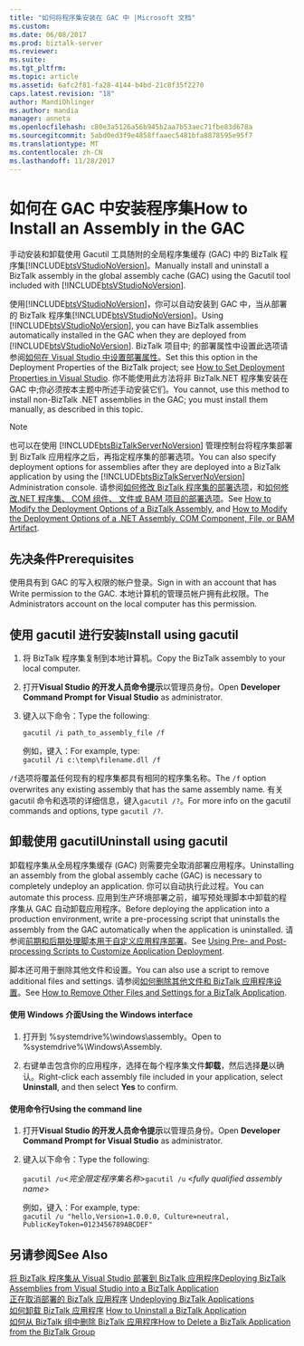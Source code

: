 ```yaml
---
title: "如何将程序集安装在 GAC 中 |Microsoft 文档"
ms.custom: 
ms.date: 06/08/2017
ms.prod: biztalk-server
ms.reviewer: 
ms.suite: 
ms.tgt_pltfrm: 
ms.topic: article
ms.assetid: 6afc2f81-fa28-4144-b4bd-21c8f35f2270
caps.latest.revision: "18"
author: MandiOhlinger
ms.author: mandia
manager: anneta
ms.openlocfilehash: c80e3a5126a56b945b2aa7b53aec71fbe83d678a
ms.sourcegitcommit: 5abd0ed3f9e4858ffaaec5481bfa8878595e95f7
ms.translationtype: MT
ms.contentlocale: zh-CN
ms.lasthandoff: 11/28/2017
---
```

# <a name="how-to-install-an-assembly-in-the-gac"></a><span data-ttu-id="dc3ae-102">如何在 GAC 中安装程序集</span><span class="sxs-lookup"><span data-stu-id="dc3ae-102">How to Install an Assembly in the GAC</span></span>
<span data-ttu-id="dc3ae-103">手动安装和卸载使用 Gacutil 工具随附的全局程序集缓存 (GAC) 中的 BizTalk 程序集[!INCLUDE[btsVStudioNoVersion](../includes/btsvstudionoversion-md.md)]。</span><span class="sxs-lookup"><span data-stu-id="dc3ae-103">Manually install and uninstall a BizTalk assembly in the global assembly cache (GAC) using the Gacutil tool included with [!INCLUDE[btsVStudioNoVersion](../includes/btsvstudionoversion-md.md)].</span></span>  
  
 <span data-ttu-id="dc3ae-104">使用[!INCLUDE[btsVStudioNoVersion](../includes/btsvstudionoversion-md.md)]，你可以自动安装到 GAC 中，当从部署的 BizTalk 程序集[!INCLUDE[btsVStudioNoVersion](../includes/btsvstudionoversion-md.md)]。</span><span class="sxs-lookup"><span data-stu-id="dc3ae-104">Using [!INCLUDE[btsVStudioNoVersion](../includes/btsvstudionoversion-md.md)], you can have BizTalk assemblies automatically installed in the GAC when they are deployed from [!INCLUDE[btsVStudioNoVersion](../includes/btsvstudionoversion-md.md)].</span></span> <span data-ttu-id="dc3ae-105">BizTalk 项目中; 的部署属性中设置此选项请参阅[如何在 Visual Studio 中设置部署属性](../core/how-to-set-deployment-properties-in-visual-studio.md)。</span><span class="sxs-lookup"><span data-stu-id="dc3ae-105">Set this this option in the Deployment Properties of the BizTalk project; see [How to Set Deployment Properties in Visual Studio](../core/how-to-set-deployment-properties-in-visual-studio.md).</span></span> <span data-ttu-id="dc3ae-106">你不能使用此方法将非 BizTalk.NET 程序集安装在 GAC 中;你必须按本主题中所述手动安装它们。</span><span class="sxs-lookup"><span data-stu-id="dc3ae-106">You cannot, use this method to install non-BizTalk .NET assemblies in the GAC; you must install them manually, as described in this topic.</span></span>  
  
> [!NOTE]
>  <span data-ttu-id="dc3ae-107">也可以在使用 [!INCLUDE[btsBizTalkServerNoVersion](../includes/btsbiztalkservernoversion-md.md)] 管理控制台将程序集部署到 BizTalk 应用程序之后，再指定程序集的部署选项。</span><span class="sxs-lookup"><span data-stu-id="dc3ae-107">You can also specify deployment options for assemblies after they are deployed into a BizTalk application by using the [!INCLUDE[btsBizTalkServerNoVersion](../includes/btsbiztalkservernoversion-md.md)] Administration console.</span></span> <span data-ttu-id="dc3ae-108">请参阅[如何修改 BizTalk 程序集的部署选项](../core/how-to-modify-the-deployment-options-of-a-biztalk-assembly.md)，和[如何修改.NET 程序集、 COM 组件、 文件或 BAM 项目的部署选项](../core/modify-deployment-options-of-net-assembly-com-component-file-bam-artifact.md)。</span><span class="sxs-lookup"><span data-stu-id="dc3ae-108">See [How to Modify the Deployment Options of a BizTalk Assembly](../core/how-to-modify-the-deployment-options-of-a-biztalk-assembly.md), and [How to Modify the Deployment Options of a .NET Assembly, COM Component, File, or BAM Artifact](../core/modify-deployment-options-of-net-assembly-com-component-file-bam-artifact.md).</span></span>  
  
## <a name="prerequisites"></a><span data-ttu-id="dc3ae-109">先决条件</span><span class="sxs-lookup"><span data-stu-id="dc3ae-109">Prerequisites</span></span>  
<span data-ttu-id="dc3ae-110">使用具有到 GAC 的写入权限的帐户登录。</span><span class="sxs-lookup"><span data-stu-id="dc3ae-110">Sign in with an account that has Write permission to the GAC.</span></span> <span data-ttu-id="dc3ae-111">本地计算机的管理员帐户拥有此权限。</span><span class="sxs-lookup"><span data-stu-id="dc3ae-111">The Administrators account on the local computer has this permission.</span></span>  

  
## <a name="install-using-gacutil"></a><span data-ttu-id="dc3ae-112">使用 gacutil 进行安装</span><span class="sxs-lookup"><span data-stu-id="dc3ae-112">Install using gacutil</span></span>
  
1.  <span data-ttu-id="dc3ae-113">将 BizTalk 程序集复制到本地计算机。</span><span class="sxs-lookup"><span data-stu-id="dc3ae-113">Copy the BizTalk assembly to your local computer.</span></span>  
  
2.  <span data-ttu-id="dc3ae-114">打开**Visual Studio 的开发人员命令提示**以管理员身份。</span><span class="sxs-lookup"><span data-stu-id="dc3ae-114">Open **Developer Command Prompt for Visual Studio** as administrator.</span></span>  
  
3.  <span data-ttu-id="dc3ae-115">键入以下命令：</span><span class="sxs-lookup"><span data-stu-id="dc3ae-115">Type the following:</span></span>  
  
     `gacutil /i path_to_assembly_file /f`

    <span data-ttu-id="dc3ae-116">例如，键入：</span><span class="sxs-lookup"><span data-stu-id="dc3ae-116">For example, type:</span></span>  
    `gacutil /i c:\temp\filename.dll /f`
    
<span data-ttu-id="dc3ae-117">`/f`选项将覆盖任何现有的程序集都具有相同的程序集名称。</span><span class="sxs-lookup"><span data-stu-id="dc3ae-117">The `/f` option overwrites any existing assembly that has the same assembly name.</span></span> <span data-ttu-id="dc3ae-118">有关 gacutil 命令和选项的详细信息，键入`gacutil /?`。</span><span class="sxs-lookup"><span data-stu-id="dc3ae-118">For more info on the gacutil commands and options, type `gacutil /?`.</span></span> 

## <a name="uninstall-using-gacutil"></a><span data-ttu-id="dc3ae-119">卸载使用 gacutil</span><span class="sxs-lookup"><span data-stu-id="dc3ae-119">Uninstall using gacutil</span></span>
<span data-ttu-id="dc3ae-120">卸载程序集从全局程序集缓存 (GAC) 则需要完全取消部署应用程序。</span><span class="sxs-lookup"><span data-stu-id="dc3ae-120">Uninstalling an assembly from the global assembly cache (GAC) is necessary to completely undeploy an application.</span></span> <span data-ttu-id="dc3ae-121">你可以自动执行此过程。</span><span class="sxs-lookup"><span data-stu-id="dc3ae-121">You can automate this process.</span></span> <span data-ttu-id="dc3ae-122">应用到生产环境部署之前，编写预处理脚本中卸载的程序集从 GAC 自动卸载应用程序。</span><span class="sxs-lookup"><span data-stu-id="dc3ae-122">Before deploying the application into a production environment, write a pre-processing script that uninstalls the assembly from the GAC automatically when the application is uninstalled.</span></span> <span data-ttu-id="dc3ae-123">请参阅[前期和后期处理脚本用于自定义应用程序部署](../core/using-pre-and-post-processing-scripts-to-customize-application-deployment.md)。</span><span class="sxs-lookup"><span data-stu-id="dc3ae-123">See [Using Pre- and Post-processing Scripts to Customize Application Deployment](../core/using-pre-and-post-processing-scripts-to-customize-application-deployment.md).</span></span>  
  
 <span data-ttu-id="dc3ae-124">脚本还可用于删除其他文件和设置。</span><span class="sxs-lookup"><span data-stu-id="dc3ae-124">You can also use a script to remove additional files and settings.</span></span> <span data-ttu-id="dc3ae-125">请参阅[如何删除其他文件和 BizTalk 应用程序设置](../core/how-to-remove-other-files-and-settings-for-a-biztalk-application.md)。</span><span class="sxs-lookup"><span data-stu-id="dc3ae-125">See [How to Remove Other Files and Settings for a BizTalk Application](../core/how-to-remove-other-files-and-settings-for-a-biztalk-application.md).</span></span>  
 
#### <a name="using-the-windows-interface"></a><span data-ttu-id="dc3ae-126">使用 Windows 介面</span><span class="sxs-lookup"><span data-stu-id="dc3ae-126">Using the Windows interface</span></span>  
  
1.  <span data-ttu-id="dc3ae-127">打开到 %systemdrive%\windows\assembly。</span><span class="sxs-lookup"><span data-stu-id="dc3ae-127">Open to %systemdrive%\Windows\Assembly.</span></span>  
  
2.  <span data-ttu-id="dc3ae-128">右键单击包含你的应用程序，选择在每个程序集文件**卸载**，然后选择**是**以确认。</span><span class="sxs-lookup"><span data-stu-id="dc3ae-128">Right-click each assembly file included in your application, select **Uninstall**, and then select **Yes** to confirm.</span></span>  
  
#### <a name="using-the-command-line"></a><span data-ttu-id="dc3ae-129">使用命令行</span><span class="sxs-lookup"><span data-stu-id="dc3ae-129">Using the command line</span></span>  
  
1.  <span data-ttu-id="dc3ae-130">打开**Visual Studio 的开发人员命令提示**以管理员身份。</span><span class="sxs-lookup"><span data-stu-id="dc3ae-130">Open **Developer Command Prompt for Visual Studio** as administrator.</span></span> 
  
2.  <span data-ttu-id="dc3ae-131">键入以下命令：</span><span class="sxs-lookup"><span data-stu-id="dc3ae-131">Type the following:</span></span>  
  
     <span data-ttu-id="dc3ae-132">`gacutil /u`\<*完全限定程序集名称*\></span><span class="sxs-lookup"><span data-stu-id="dc3ae-132">`gacutil /u` \<*fully qualified assembly name*\></span></span>  
  
     <span data-ttu-id="dc3ae-133">例如，键入：</span><span class="sxs-lookup"><span data-stu-id="dc3ae-133">For example, type:</span></span>  
     `gacutil /u "hello,Version=1.0.0.0, Culture=neutral, PublicKeyToken=0123456789ABCDEF"`
       
## <a name="see-also"></a><span data-ttu-id="dc3ae-134">另请参阅</span><span class="sxs-lookup"><span data-stu-id="dc3ae-134">See Also</span></span>  
 [<span data-ttu-id="dc3ae-135">将 BizTalk 程序集从 Visual Studio 部署到 BizTalk 应用程序</span><span class="sxs-lookup"><span data-stu-id="dc3ae-135">Deploying BizTalk Assemblies from Visual Studio into a BizTalk Application</span></span>](../core/deploying-biztalk-assemblies-from-visual-studio-into-a-biztalk-application.md)  
<span data-ttu-id="dc3ae-136">[正在取消部署的 BizTalk 应用程序](../core/undeploying-biztalk-applications.md) </span><span class="sxs-lookup"><span data-stu-id="dc3ae-136">[Undeploying BizTalk Applications](../core/undeploying-biztalk-applications.md) </span></span>  
 <span data-ttu-id="dc3ae-137">[如何卸载 BizTalk 应用程序](../core/how-to-uninstall-a-biztalk-application.md) </span><span class="sxs-lookup"><span data-stu-id="dc3ae-137">[How to Uninstall a BizTalk Application](../core/how-to-uninstall-a-biztalk-application.md) </span></span>  
 [<span data-ttu-id="dc3ae-138">如何从 BizTalk 组中删除 BizTalk 应用程序</span><span class="sxs-lookup"><span data-stu-id="dc3ae-138">How to Delete a BizTalk Application from the BizTalk Group</span></span>](../core/how-to-delete-a-biztalk-application-from-the-biztalk-group.md)
 